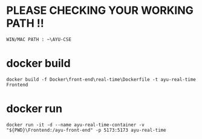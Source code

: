 # PLEASE CHECKING YOUR WORKING PATH !!
`WIN/MAC PATH : ~\AYU-CSE`

# docker build
```
docker build -f Docker\front-end\real-time\Dockerfile -t ayu-real-time Frontend
```

# docker run
```
docker run -it -d --name ayu-real-time-container -v "${PWD}\Frontend:/ayu-front-end" -p 5173:5173 ayu-real-time
```